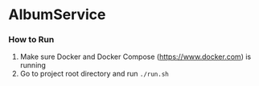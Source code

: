 # AlbumService

### How to Run

1. Make sure Docker and Docker Compose (https://www.docker.com) is running
2. Go to project root directory and run ``./run.sh``
